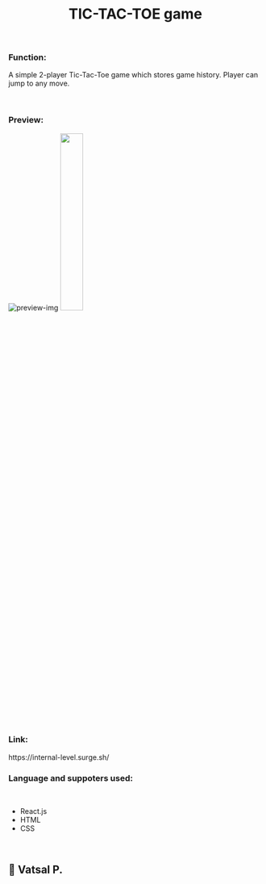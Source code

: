 <h1 align="center">TIC-TAC-TOE game</h1><br />

<h3>Function:</h3>
<p> A simple 2-player Tic-Tac-Toe game which stores game history. Player can jump to any move. </p><br />

<h3>Preview:</h3>
<img src="https://user-images.githubusercontent.com/69387444/124557922-ad8aae00-de57-11eb-907f-87a9ad041377.png" alt="preview-img">
<img src="https://user-images.githubusercontent.com/69387444/124704727-28b09a80-df12-11eb-8a56-769a4d06d783.jpg" height="30%" width="30%"><br />


<h3>Link:</h3>
https://internal-level.surge.sh/<br />

<h3>Language and suppoters used:</h3><br />
<ul>
  <li>React.js</li>
  <li> HTML </li>
  <li> CSS </li>
</ul>  
<br />

<h2>👋 Vatsal P.</h2>
